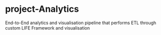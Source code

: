 # project-Analytics
End-to-End analytics and visualisation pipeline that performs ETL through custom LIFE Framework and visualisation
